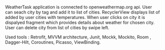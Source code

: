 WeatherTask application is connected to openweathermap.org api. User can seach city by tag and add it to list of cities.
RecyclerView displays list of added by user cities with temperatures. When user clicks on city it is dispalyed fragment which provides 
details about weather for chosen city. User can delete city from list of cities by swipe left.

Used tools : Retrofit, MVVM architecture, Junit, Mockk, Mockito, Room , Dagger-Hilt, Coroutines, Picasso, ViewBinding.
